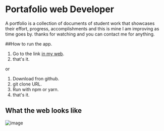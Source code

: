 
# Portafolio web Developer 

A portfolio is a collection of documents of student work that showcases their effort, progress, accomplishments and this is mine I am improving as time goes by. thanks for watching and you can contact me for anything.

##How to run the app.
1. Go to the link [in my web]([https://jorgegso.github.io/reactPortafolio/](https://bright-crepe-1d0d38.netlify.app/)).
2. that's it.

or 

1. Download  fron github.
2. git clone URL.
3. Run with npm or yarn.
4. that's it.


## What the web looks like


![image](https://user-images.githubusercontent.com/63064991/172964256-3d31effd-e5a8-499c-8c13-5452e2b17e91.png)


